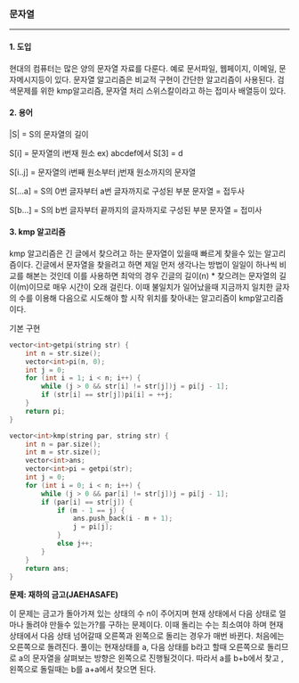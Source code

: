 ### 문자열

------

#### 1. 도입

현대의 컴퓨터는 많은 양의 문자열 자료를 다룬다. 예로 문서파일, 웹페이지, 이메일, 문자메시지등이 있다. 문자열 알고리즘은 비교적 구현이 간단한 알고리즘이 사용된다. 검색문제를 위한 kmp알고리즘, 문자열 처리 스위스칼이라고 하는 접미사 배열등이 있다.

#### 2. 용어

|S| = S의 문자열의 길이

S[i] = 문자열의 i번재 원소 ex) abcdef에서 S[3] = d

S[i..j] = 문자열의 i번째 원소부터 j번재 원소까지의 문자열

S[...a] = S의 0번 글자부터 a번 글자까지로 구성된 부분 문자열 = 접두사

S[b...] = S의 b번 글자부터 끝까지의 글자까지로 구성된 부분 문자열 = 접미사

#### 3. kmp 알고리즘

kmp 알고리즘은 긴 글에서 찾으려고 하는 문자열이 있을때 빠르게 찾을수 있는 알고리즘이다. 긴글에서 문자열을 찾을려고 하면 제일 먼저 생각나는 방법이 일일이 하나씩 비교를 해본는 것인데 이를 사용하면 최악의 경우 긴글의 길이(n) * 찾으려는 문자열의 길이(m)이므로 매우 시간이 오래 걸린다. 이때 불일치가 일어났을때 지금까지 일치한 글자의 수를 이용해 다음으로 시도해야 할 시작 위치를 찾아내는 알고리즘이  kmp알고리즘이다.



기본 구현

```c++
vector<int>getpi(string str) {
    int n = str.size();
    vector<int>pi(n, 0);
    int j = 0;
    for (int i = 1; i < n; i++) {
        while (j > 0 && str[i] != str[j])j = pi[j - 1];
        if (str[i] == str[j])pi[i] = ++j;
    }
    return pi;
}

vector<int>kmp(string par, string str) {
    int n = par.size();
    int m = str.size();
    vector<int>ans;
    vector<int>pi = getpi(str);
    int j = 0;
    for (int i = 0; i < n; i++) {
        while (j > 0 && par[i] != str[j])j = pi[j - 1];
        if (par[i] == str[j]) {
            if (m - 1 == j) {
                ans.push_back(i - m + 1);
                j = pi[j];
            }
            else j++;
        }
    }
    return ans;
}
```

**문제: 재하의 금고(JAEHASAFE)**

이 문제는 금고가 돌아가져 있는 상태의 수 n이 주어지며 현재 상태에서 다음 상태로 얼마나 돌려야 만들수 있는가?를 구하는 문제이다. 이때 돌리는 수는 최소여야 하며 현재 상태에서 다음 상태 넘어갈때 오른쪽과 왼쪽으로 돌리는 경우가 매번 바뀐다. 처음에는 오른쪽으로 돌려진다. 풀이는 현재상태를 a, 다음 상태를 b라고 할때 오른쪽으로 돌리므로 a의 문자열을 살펴보는 방향은 왼쪽으로 진행될것이다. 따라서 a를 b+b에서 찾고 , 왼쪽으로 돌릴때는 b를 a+a에서 찾으면 된다.
